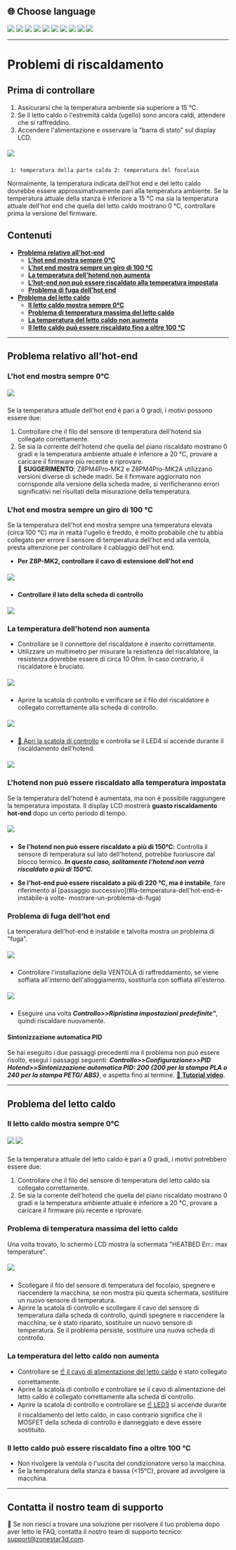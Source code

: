 ## <a id="choose-language">:globe_with_meridians: Choose language</a>
[![](../lanpic/EN.png)](https://github.com/ZONESTAR3D/Z8P/blob/main/Z8P_FAQ/Issue_heating/readme.md)
[![](../lanpic/ES.png)](https://github.com/ZONESTAR3D/Z8P/blob/main/Z8P_FAQ/Issue_heating/readme-es.md)
[![](../lanpic/PT.png)](https://github.com/ZONESTAR3D/Z8P/blob/main/Z8P_FAQ/Issue_heating/readme-pt.md)
[![](../lanpic/FR.png)](https://github.com/ZONESTAR3D/Z8P/blob/main/Z8P_FAQ/Issue_heating/readme-fr.md)
[![](../lanpic/DE.png)](https://github.com/ZONESTAR3D/Z8P/blob/main/Z8P_FAQ/Issue_heating/readme-de.md)
[![](../lanpic/IT.png)](https://github.com/ZONESTAR3D/Z8P/blob/main/Z8P_FAQ/Issue_heating/readme-it.md)
[![](../lanpic/RU.png)](https://github.com/ZONESTAR3D/Z8P/blob/main/Z8P_FAQ/Issue_heating/readme-ru.md)
[![](../lanpic/JP.png)](https://github.com/ZONESTAR3D/Z8P/blob/main/Z8P_FAQ/Issue_heating/readme-jp.md)
[![](../lanpic/KR.png)](https://github.com/ZONESTAR3D/Z8P/blob/main/Z8P_FAQ/Issue_heating/readme-kr.md)
[![](../lanpic/SA.png)](https://github.com/ZONESTAR3D/Z8P/blob/main/Z8P_FAQ/Issue_heating/readme-ar.md)

-----
# Problemi di riscaldamento
## Prima di controllare
1. Assicurarsi che la temperatura ambiente sia superiore a 15 ℃.
2. Se il letto caldo o l'estremità calda (ugello) sono ancora caldi, attendere che si raffreddino.
3. Accendere l'alimentazione e osservare la "barra di stato" sul display LCD.
##### ![](./LCD_screen.jpg)
>
     1: temperatura della parte calda 2: temperatura del focolaio
Normalmente, la temperatura indicata dell'hot end e del letto caldo dovrebbe essere approssimativamente pari alla temperatura ambiente.
Se la temperatura attuale della stanza è inferiore a 15 ℃ ma sia la temperatura attuale dell'hot end che quella del letto caldo mostrano 0 ℃, controllare prima la versione del firmware.

## Contenuti
- **[Problema relativo all'hot-end](#a)**
   - **[L'hot end mostra sempre 0℃](#a1)**
   - **[L'hot end mostra sempre un giro di 100 ℃](#a2)**
   - **[La temperatura dell'hotend non aumenta](#a3)**
   - **[L'hot-end non può essere riscaldato alla temperatura impostata](#14)**
   - **[Problema di fuga dell'hot end](#a5)**
- **[Problema del letto caldo](#b)**
   - **[Il letto caldo mostra sempre 0℃](#b1)**
   - **[Problema di temperatura massima del letto caldo](#b2)**
   - **[La temperatura del letto caldo non aumenta](#b3)**
   - **[Il letto caldo può essere riscaldato fino a oltre 100 ℃](#b4)**

-----
## <a id="a">Problema relativo all'hot-end</a>
### <a id="a1">L'hot end mostra sempre 0℃</a>
##### ![](hotend_min_temperature.jpg)
Se la temperatura attuale dell'hot end è pari a 0 gradi, i motivi possono essere due:
1. Controllare che il filo del sensore di temperatura dell'hotend sia collegato correttamente.
2. Se sia la corrente dell'hotend che quella del piano riscaldato mostrano 0 gradi e la temperatura ambiente attuale è inferiore a 20 ℃, provare a caricare il firmware più recente e riprovare.     
:pushpin: **SUGGERIMENTO**: Z8PM4Pro-MK2 e Z8PM4Pro-MK2A utilizzano versioni diverse di schede madri. Se il firmware aggiornato non corrisponde alla versione della scheda madre, si verificheranno errori significativi nei risultati della misurazione della temperatura.

### <a id="a2">L'hot end mostra sempre un giro di 100 ℃ </a>
Se la temperatura dell'hot end mostra sempre una temperatura elevata (circa 100 ℃) ma in realtà l'ugello è freddo, è molto probabile che tu abbia collegato per errore il sensore di temperatura dell'hot end alla ventola, presta attenzione per controllare il cablaggio dell'hot end.
- **Per Z8P-MK2, controllare il cavo di estensione dell'hot end**
##### ![](./Hotend_wiring.jpg)
- **Controllare il lato della scheda di controllo**
##### ![](../pic/Z8P_wiring.png)

### <a id="a3">La temperatura dell'hotend non aumenta </a>
- Controllare se il connettore del riscaldatore è inserito correttamente.
- Utilizzare un multimetro per misurare la resistenza del riscaldatore, la resistenza dovrebbe essere di circa 10 Ohm. In caso contrario, il riscaldatore è bruciato.
##### ![](./measure.jpg)
- Aprire la scatola di controllo e verificare se il filo del riscaldatore è collegato correttamente alla scheda di controllo.
##### ![](./WireOfheater.jpg)
- [:link: Apri la scatola di controllo](../How_to_open_the_control_box.jpg) e controlla se il LED4 si accende durante il riscaldamento dell'hotend.
##### <a id="LED"> ![](LEDs.jpg) </a>

### <a id="a4">L'hotend non può essere riscaldato alla temperatura impostata </a>
Se la temperatura dell'hotend è aumentata, ma non è possibile raggiungere la temperatura impostata. Il display LCD mostrerà **guasto riscaldamento hot-end** dopo un certo periodo di tempo.
##### ![](./hotend_heating_fail.jpg)
- **Se l'hotend non può essere riscaldato a più di 150℃:** Controlla il sensore di temperatura sul lato dell'hotend, potrebbe fuoriuscire dal blocco termico. ***In questo caso, solitamente l'hotend non verrà riscaldato a più di 150℃.***
<!-- ![](sensorhotenddrop.jpg) -->
- **Se l'hot-end può essere riscaldato a più di 220 ℃, ma è instabile**, fare riferimento al [passaggio successivo](#la-temperatura-dell'hot-end-è-instabile-a volte- mostrare-un-problema-di-fuga)
### <a id="a5">Problema di fuga dell'hot end </a>
La temperatura dell'hot-end è instabile e talvolta mostra un problema di "fuga".
##### ![](./runaway.jpg)
   - Controllare l'installazione della VENTOLA di raffreddamento, se viene soffiata all'interno dell'alloggiamento, sostituirla con soffiata all'esterno.
##### ![](./coolingfan.jpg)
   - Eseguire una volta ***Controllo>>Ripristina impostazioni predefinite"***, quindi riscaldare nuovamente.
#### Sintonizzazione automatica PID
Se hai eseguito i due passaggi precedenti ma il problema non può essere risolto, esegui i passaggi seguenti: ***Controllo>>Configurazione>>PID Hotend>>Sintonizzazione automatica PID: 200 {200 per la stampa PLA o 240 per la stampa PETG/ ABS}***, e aspetta fino al termine. [:movie_camera: **Tutorial video**](./PID_Auto_Tune.gif).

-----
## <a id="b">Problema del letto caldo </a>
### <a id="b1">Il letto caldo mostra sempre 0℃ </a>
##### ![](hotbed_min_temperature.jpg) ![](./Hotbed_wiring.jpg)
Se la temperatura attuale del letto caldo è pari a 0 gradi, i motivi potrebbero essere due:
1. Controllare che il filo del sensore di temperatura del letto caldo sia collegato correttamente.
2. Se sia la corrente dell'hotend che quella del piano riscaldato mostrano 0 gradi e la temperatura ambiente attuale è inferiore a 20 ℃, provare a caricare il firmware più recente e riprovare.

### <a id="b2">Problema di temperatura massima del letto caldo </a>
Una volta trovato, lo schermo LCD mostra la schermata "HEATBED Err.: max temperature".
##### ![](./hotbed_max_temperature.jpg)
- Scollegare il filo del sensore di temperatura del focolaio, spegnere e riaccendere la macchina, se non mostra più questa schermata, sostituire un nuovo sensore di temperatura.
- Aprire la scatola di controllo e scollegare il cavo del sensore di temperatura dalla scheda di controllo, quindi spegnere e riaccendere la macchina, se è stato riparato, sostituire un nuovo sensore di temperatura. Se il problema persiste, sostituire una nuova scheda di controllo.

### <a id="b3">La temperatura del letto caldo non aumenta </a>
- Controllare se [:point_up: il cavo di alimentazione del letto caldo](#b1) è stato collegato correttamente.
- Aprire la scatola di controllo e controllare se il cavo di alimentazione del letto caldo è collegato correttamente alla scheda di controllo.
- Aprire la scatola di controllo e controllare se [:point_up: LED3](#LED) si accende durante il riscaldamento del letto caldo, in caso contrario significa che il MOSFET della scheda di controllo è danneggiato e deve essere sostituito.

### <a id="b4">Il letto caldo può essere riscaldato fino a oltre 100 ℃ </a>
- Non rivolgere la ventola o l'uscita del condizionatore verso la macchina.
- Se la temperatura della stanza è bassa (<15℃), provare ad avvolgere la macchina.

--------
## Contatta il nostro team di supporto
:email: Se non riesci a trovare una soluzione per risolvere il tuo problema dopo aver letto le FAQ, contatta il nostro team di supporto tecnico: support@zonestar3d.com.
